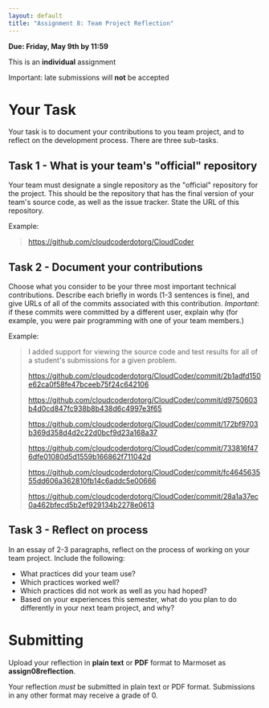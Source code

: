 ```yaml
---
layout: default
title: "Assignment 8: Team Project Reflection"
---
```


**Due: Friday, May 9th by 11:59**

This is an **individual** assignment

Important: late submissions will **not** be accepted

Your Task
=========

Your task is to document your contributions to you team project, and to reflect on the development process. There are three sub-tasks.

Task 1 - What is your team's "official" repository
--------------------------------------------------

Your team must designate a single repository as the "official" repository for the project. This should be the repository that has the final version of your team's source code, as well as the issue tracker. State the URL of this repository.

Example:

> https://github.com/cloudcoderdotorg/CloudCoder

Task 2 - Document your contributions
------------------------------------

Choose what you consider to be your three most important technical contributions. Describe each briefly in words (1-3 sentences is fine), and give URLs of all of the commits associated with this contribution. *Important*: if these commits were committed by a different user, explain why (for example, you were pair programming with one of your team members.)

Example:

> I added support for viewing the source code and test results for all of a student's submissions for a given problem.
>
> <https://github.com/cloudcoderdotorg/CloudCoder/commit/2b1adfd150e62ca0f58fe47bceeb75f24c642106>
>
> <https://github.com/cloudcoderdotorg/CloudCoder/commit/d9750603b4d0cd847fc938b8b438d6c4997e3f65>
>
> <https://github.com/cloudcoderdotorg/CloudCoder/commit/172bf9703b369d358d4d2c22d0bcf9d23a168a37>
>
> <https://github.com/cloudcoderdotorg/CloudCoder/commit/733816f476dfe01080d5d1559b166862f711042d>
>
> <https://github.com/cloudcoderdotorg/CloudCoder/commit/fc464563555dd606a362810fb14c6addc5e00666>
>
> <https://github.com/cloudcoderdotorg/CloudCoder/commit/28a1a37ec0a462bfecd5b2ef929134b2278e0613>

Task 3 - Reflect on process
---------------------------

In an essay of 2-3 paragraphs, reflect on the process of working on your team project. Include the following:

-   What practices did your team use?
-   Which practices worked well?
-   Which practices did not work as well as you had hoped?
-   Based on your experiences this semester, what do you plan to do differently in your next team project, and why?

Submitting
==========

Upload your reflection in **plain text** or **PDF** format to Marmoset as **assign08reflection**.

<div class="callout">
Your reflection <em>must</em> be submitted in plain text or PDF format.  Submissions in any other format may receive a grade of 0.
</div>

